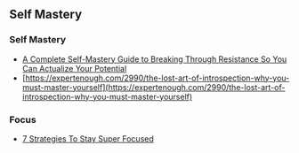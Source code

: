 ## Self Mastery

### Self Mastery

- [A Complete Self-Mastery Guide to Breaking Through Resistance So You Can Actualize Your Potential](https://scottjeffrey.com/self-mastery/)
- [https://expertenough.com/2990/the-lost-art-of-introspection-why-you-must-master-yourself](https://expertenough.com/2990/the-lost-art-of-introspection-why-you-must-master-yourself)

### Focus

- [7 Strategies To Stay Super Focused](https://www.lifehack.org/articles/productivity/7-strategies-stay-super-focused.html)
